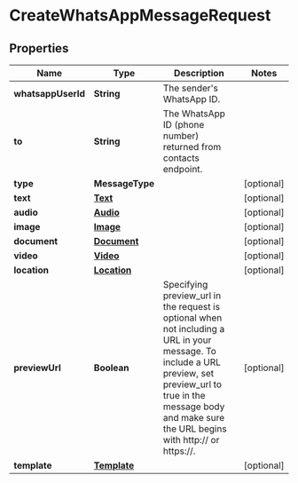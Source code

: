 

# CreateWhatsAppMessageRequest


## Properties

| Name | Type | Description | Notes |
|------------ | ------------- | ------------- | -------------|
|**whatsappUserId** | **String** | The sender&#39;s WhatsApp ID. |  |
|**to** | **String** | The WhatsApp ID (phone number) returned from contacts endpoint. |  |
|**type** | **MessageType** |  |  [optional] |
|**text** | [**Text**](Text.md) |  |  [optional] |
|**audio** | [**Audio**](Audio.md) |  |  [optional] |
|**image** | [**Image**](Image.md) |  |  [optional] |
|**document** | [**Document**](Document.md) |  |  [optional] |
|**video** | [**Video**](Video.md) |  |  [optional] |
|**location** | [**Location**](Location.md) |  |  [optional] |
|**previewUrl** | **Boolean** | Specifying preview_url in the request is optional when not including a URL in your message. To include a URL preview, set preview_url to true in the message body and make sure the URL begins with http:// or https://. |  [optional] |
|**template** | [**Template**](Template.md) |  |  [optional] |



